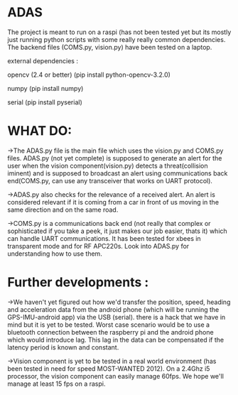 # ADAS
The project is meant to run on a raspi (has not been tested yet but its mostly just running python scripts with some really really common dependencies. The backend files (COMS.py, vision.py) have been tested on a laptop. 

external dependencies : 

opencv (2.4 or better) (pip install python-opencv-3.2.0)

numpy (pip install numpy)

serial (pip install pyserial)

# WHAT DO:
->The ADAS.py file is the main file which uses the vision.py and COMS.py files. 
ADAS.py (not yet complete) is supposed to generate an alert for the user when the vision component(vision.py) detects a threat(collision iminent) and is supposed to broadcast an alert using communications back end(COMS.py, can use any transceiver that works on UART protocol). 

->ADAS.py also checks for the relevance of a received alert. An alert is considered relevant if it is coming from a car in front of us moving in the same direction and on the same road. 

->COMS.py is a communications back end (not really that complex or sophisticated if you take a peek, it just makes our job easier, thats it) which can handle UART communications. It has been tested for xbees in transparent mode and for RF APC220s. Look into ADAS.py for understanding how to use them.

# Further developments : 

->We haven't yet figured out how we'd transfer the position, speed, heading and acceleration data from the android phone (which will be running the GPS-IMU-android app) via the USB (serial). there is a hack that we have in mind but it is yet to be tested. Worst case scenario would be to use a bluetooth connection between the raspberry pi and the android phone which would introduce lag. This lag in the data can be compensated if the latency period is known and constant.

->Vision component is yet to be tested in a real world environment (has been tested in need for speed MOST-WANTED 2012). On a 2.4Ghz i5 processor, the vision component can easily manage 60fps. We hope we'll manage at least 15 fps on a raspi.
 
